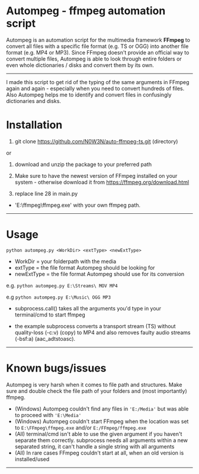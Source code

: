 Autompeg - ffmpeg automation script 
==================
Autompeg is an automation script for the multimedia framework **FFmpeg** to convert all files with a specific file format (e.g. TS or OGG) into another file format (e.g. MP4 or MP3).
Since FFmpeg doesn't provide an official way to convert multiple files, Autompeg is able to look through entire folders or even whole dictionaries / disks and convert them by its own.

--------------------------------
I made this script to get rid of the typing of the same arguments in FFmpeg again and again - especially when you need to convert hundreds of files.
Also Autompeg helps me to identify and convert files in confusingly dictionaries and disks.

# Installation

1) git clone https://github.com/N0W3N/auto-ffmpeg-ts.git (directory)

or

1) download and unzip the package to your preferred path

2) Make sure to have the newest version of FFmpeg installed on your system - otherwise download it from https://ffmpeg.org/download.html

2) replace line 28 in main.py 
* 'E:\\ffmpeg\\ffmpeg.exe'
with your own ffmpeg path.
--------------------------------
# Usage

`python autompeg.py <WorkDir> <extType> <newExtType>`

* WorkDir = your folderpath with the media
* extType = the file format Autompeg should be looking for
* newExtType = the file format Autompeg should use for its conversion

e.g. `python autompeg.py E:\Streams\ MOV MP4`

e.g  `python autompeg.py E:\Music\ OGG MP3`

* subprocess.call() takes all the arguments you'd type in your terminal/cmd to start ffmpeg

* the example subprocess converts a transport stream (TS) without quality-loss (-c:v) (copy) to MP4 and also removes faulty audio streams (-bsf:a) (aac_adtstoasc).
--------------------------------
# Known bugs/issues

Autompeg is very harsh when it comes to file path and structures.
Make sure and double check the file path of your folders and (most importantly) ffmpeg.

* (Windows) Autompeg couldn't find any files in `'E:/Media'` but was able to proceed with `'E:\Media'`
* (Windows) Autompeg couldn't start FFmpeg when the location was set to `E:\FFmpeg\ffmpeg.exe` and/or `E:/FFmpeg/ffmpeg.exe`
* (All) terminal/cmd isn't able to use the given argument if you haven't separate them correctly. subprocess needs all arguments within a new separated string, it can't handle a single string with all arguments
* (All) In rare cases FFmpeg couldn't start at all, when an old version is installed/used
--------------------------------
